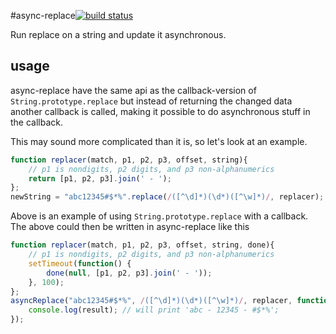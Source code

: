 #async-replace[![build status](https://secure.travis-ci.org/kesla/async-replace.png)](http://travis-ci.org/kesla/async-replace)

Run replace on a string and update it asynchronous.

## usage

async-replace have the same api as the callback-version of `String.prototype.replace` but instead of returning the changed data another callback is called, making it possible to do asynchronous stuff in the callback.

This may sound more complicated than it is, so let's look at an example.

```js
function replacer(match, p1, p2, p3, offset, string){
    // p1 is nondigits, p2 digits, and p3 non-alphanumerics
    return [p1, p2, p3].join(' - ');
};
newString = "abc12345#$*%".replace(/([^\d]*)(\d*)([^\w]*)/, replacer);
```

Above is an example of using `String.prototype.replace` with a callback. The above could then be written in async-replace like this

```js
function replacer(match, p1, p2, p3, offset, string, done){
    // p1 is nondigits, p2 digits, and p3 non-alphanumerics
    setTimeout(function() {
        done(null, [p1, p2, p3].join(' - '));
    }, 100);
};
asyncReplace("abc12345#$*%", /([^\d]*)(\d*)([^\w]*)/, replacer, function(err, result) {
    console.log(result); // will print 'abc - 12345 - #$*%';
});
```